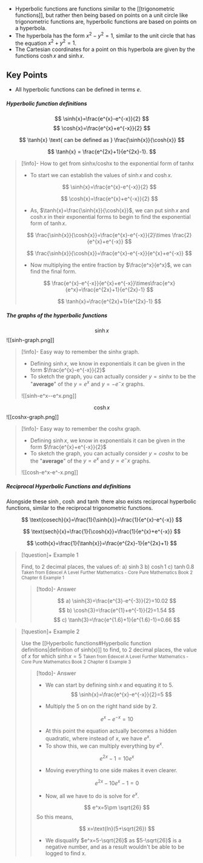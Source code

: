 
- Hyperbolic functions are functions similar to the [[trigonometric functions]], but rather then being based on points on a unit circle like trigonometric functions are, hyperbolic functions are based on points on a hyperbola. 
- The hyperbola has the form $x^2-y^2=1$, similar to the unit circle that has the equation $x^2+y^2=1$. 
- The Cartesian coordinates for a point on this hyperbola are given by the functions $\cosh{x}$ and $\sinh{x}$.

## Key Points
- All hyperbolic functions can be defined in terms $e$.

##### Hyperbolic function definitions

$$
\sinh{x}=\frac{e^{x}-e^{-x}}{2}
$$
$$
\cosh{x}=\frac{e^{x}+e^{-x}}{2}
$$

$$
\tanh{x} \text{ can be defined as } \frac{\sinh{x}}{\cosh{x}}
$$

$$
\tanh{x} = \frac{e^{2x}+1}{e^{2x}-1}.
$$
> [!info]- How to get from sinhx/coshx to the exponential form of tanhx
>
> - To start we can establish the values of $\sinh{x}$ and $\cosh{x}$.
>
>$$
>\sinh{x}=\frac{e^{x}-e^{-x}}{2}
>$$
>
>$$
>\cosh{x}=\frac{e^{x}+e^{-x}}{2}
>$$
>- As, $\tanh{x}=\frac{\sinh{x}}{\cosh{x}}$, we can put $\sinh{x}$ and $\cosh{x}$ in their exponential forms to begin to find the exponential form of $\tanh{x}$.
>
>$$
>\frac{\sinh{x}}{\cosh{x}}=\frac{e^{x}-e^{-x}}{2}\times \frac{2}{e^{x}+e^{-x}}
>$$
>
>$$
>\frac{\sinh{x}}{\cosh{x}}=\frac{e^{x}-e^{-x}}{e^{x}+e^{-x}}
>$$
>- Now multiplying the entire fraction by $\frac{e^x}{e^x}$, we can find the final form. 
>
>$$
>\frac{e^{x}-e^{-x}}{e^{x}+e^{-x}}\times\frac{e^x}{e^x}=\frac{e^{2x}+1}{e^{2x}-1}
>$$
>
>$$
>\tanh{x}=\frac{e^{2x}+1}{e^{2x}-1}
>$$

##### The graphs of the hyperbolic functions
$$
\sinh{x}
$$
![[sinh-graph.png]]

>[!info]- Easy way to remember the sinhx graph.
>
>- Defining $\sinh{x}$, we know in exponentials it can be given in the form $\frac{e^{x}-e^{-x}}{2}$
>- To sketch the graph, you can actually consider $y=sinh{x}$ to be the "**average**" of the $y=e^x$ and $y=-e^-x$ graphs.
>
>![[sinh-e^x--e^x.png]]

$$
\cosh{x}
$$
![[coshx-graph.png]]

>[!info]- Easy way to remember the coshx graph.
>
>- Defining $\sinh{x}$, we know in exponentials it can be given in the form $\frac{e^{x}+e^{-x}}{2}$
>- To sketch the graph, you can actually consider $y=cosh{x}$ to be the "**average**" of the $y=e^x$ and $y=e^-x$ graphs.
>
>![[cosh-e^x-e^-x.png]]

##### Reciprocal Hyperbolic Functions and definitions

Alongside these $\sinh$, $\cosh$ and $\tanh$ there also exists reciprocal hyperbolic functions, similar to the reciprocal trigonometric functions.

$$
\text{cosech}{x}=\frac{1}{\sinh{x}}=\frac{1}{e^{x}-e^{-x}}
$$

$$
\text{sech}{x}=\frac{1}{\cosh{x}}=\frac{1}{e^{x}+e^{-x}}
$$

$$
\coth{x}=\frac{1}{\tanh{x}}=\frac{e^{2x}-1}{e^{2x}+1}
$$

>[!question]+ Example 1
>
>Find, to 2 decimal places, the values of:
>a) $\sinh{3}$
>b) $\cosh{1}$
>c) $\tanh{0.8}$
><small>Taken from Edexcel A Level Further Mathematics - Core Pure Mathematics Book 2 Chapter 6 Example 1</small>
>
>>[!todo]- Answer
>>
>>$$
>>a) \sinh{3}=\frac{e^{3}-e^{-3}}{2}=10.02
>>$$
>>$$
>>b) \cosh{3}=\frac{e^{1}+e^{-1}}{2}=1.54 
>>$$
>>$$
>>c) \tanh{3}=\frac{e^{1.6}+1}{e^{1.6}-1}=0.66 
>>$$

>[!question]+ Example 2
>
>Use the [[Hyperbolic functions#Hyperbolic function definitions|definition of sinh(x)]] to find, to 2 decimal places, the value of $x$ for which $\sinh{x}=5$
><small>Taken from Edexcel A Level Further Mathematics - Core Pure Mathematics Book 2 Chapter 6 Example 3</small>
>
>>[!todo]- Answer
>>
>>- We can start by defining $\sinh{x}$ and equating it to $5$. 
>>$$
>>\sinh{x}=\frac{e^{x}-e^{-x}}{2}=5
>>$$
>>
>>- Multiply the $5$ on on the right hand side by 2. 
>>
>>$$
>>e^{x}-e^{-x}=10
>>$$
>>
>>- At this point the equation actually becomes a hidden quadratic, where instead of $x$, we have $e^x$. 
>>- To show this, we can multiply everything by $e^x$.
>>
>>$$
>>e^{2x}-1=10e^x
>>$$
>>- Moving everything to one side makes it even clearer. 
>>
>>$$
>>e^{2x}-10e^{x}-1=0
>>$$
>>- Now, all we have to do is solve for $e^x$. 
>>
>>$$
>>e^x=5\pm \sqrt{26}
>>$$
>>So this means, 
>>
>>$$
>>x=\text{ln}(5+\sqrt{26})
>>$$
>>- We disqualify $e^x=5-\sqrt{26}$ as $5-\sqrt{26}$ is a negative number, and as a result wouldn't be able to be logged to find x. 
